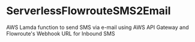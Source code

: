 # ServerlessFlowrouteSMS2Email
AWS Lamda function to send SMS via e-mail using AWS API Gateway and Flowroute's Webhook URL for Inbound SMS
